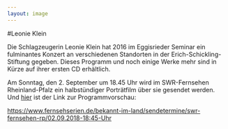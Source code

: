 ```yaml
---
layout: image
---
```


\#Leonie Klein 

Die Schlagzeugerin Leonie Klein hat 2016 im Eggisrieder Seminar ein fulminantes Konzert an verschiedenen Standorten in der Erich-Schickling-Stiftung gegeben. Dieses Programm und noch einige Werke mehr sind in Kürze auf ihrer ersten CD erhältlich.  

Am Sonntag, den 2. September um 18.45 Uhr wird im SWR-Fernsehen Rheinland-Pfalz ein halbstündiger Porträtfilm über sie gesendet werden.
Und [hier](/https://www.fernsehserien.de/bekannt-im-land/sendetermine/swr-fernsehen-rp/02.09.2018-18:45-Uhr/) ist der Link zur Programmvorschau:

<https://www.fernsehserien.de/bekannt-im-land/sendetermine/swr-fernsehen-rp/02.09.2018-18:45-Uhr>
